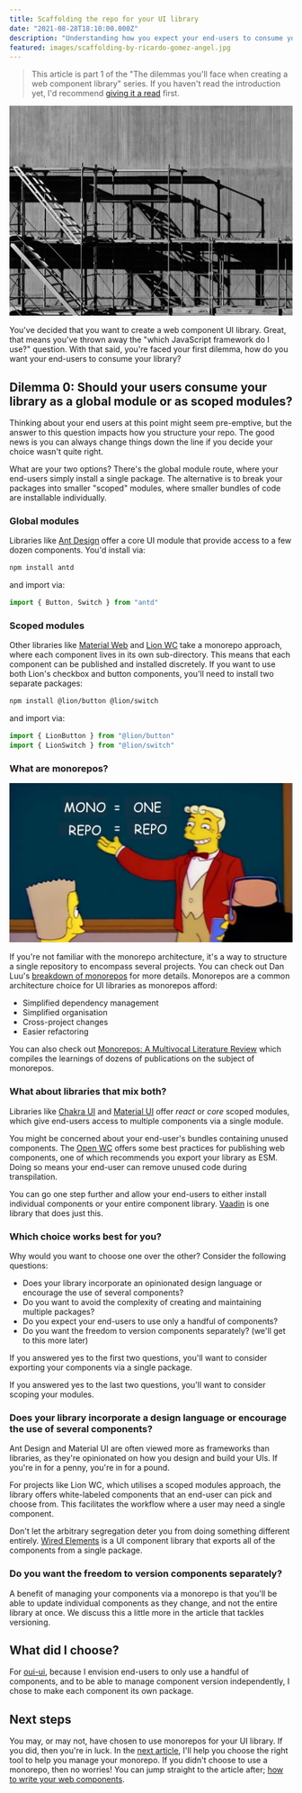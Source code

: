 ```yaml
---
title: Scaffolding the repo for your UI library
date: "2021-08-28T18:10:00.000Z"
description: "Understanding how you expect your end-users to consume your library can influence how your structure your repo. This article presents some questions to get you considering how best to scaffold your repo."
featured: images/scaffolding-by-ricardo-gomez-angel.jpg
---
```


> This article is part 1 of the "The dilemmas you'll face when creating a web component library" series. If you haven't read the introduction yet, I'd recommend [giving it a read](/000-the-dilemmas-you'll-face-when-creating-a-web-component-library) first.

![Scaffolding](./images/scaffolding-by-ricardo-gomez-angel.jpg 'Photo by [Ricardo Gomez Angel](https://unsplash.com/@rgaleria?utm_source=unsplash&utm_medium=referral&utm_content=creditCopyText)')

You've decided that you want to create a web component UI library. Great, that means you've thrown away the "which JavaScript framework do I use?" question. With that said, you're faced your first dilemma, how do you want your end-users to consume your library?

## Dilemma 0: Should your users consume your library as a global module or as scoped modules?

Thinking about your end users at this point might seem pre-emptive, but the answer to this question impacts how you structure your repo. The good news is you can always change things down the line if you decide your choice wasn't quite right.

What are your two options? There's the global module route, where your end-users simply install a single package. The alternative is to break your packages into smaller "scoped" modules, where smaller bundles of code are installable individually.

### Global modules

Libraries like [Ant Design](https://ant.design/) offer a core UI module that provide access to a few dozen components. You'd install via:

```bash
npm install antd
```

and import via:

```javascript
import { Button, Switch } from "antd"
```

### Scoped modules

Other libraries like [Material Web](https://material.io/components?platform=web) and [Lion WC](https://lion-web.netlify.app/) take a monorepo approach, where each component lives in its own sub-directory. This means that each component can be published and installed discretely. If you want to use both Lion's checkbox and button components, you'll need to install two separate packages:

```bash
npm install @lion/button @lion/switch
```

and import via:

```javascript
import { LionButton } from "@lion/button"
import { LionSwitch } from "@lion/switch"
```

### What are monorepos?

![Lyle Lanley pointing to a white board that says mono = one, repo = repo](./images/mono-means-one.png)

If you're not familiar with the monorepo architecture, it's a way to structure a single repository to encompass several projects. You can check out Dan Luu's [breakdown of monorepos](https://danluu.com/monorepo/) for more details. Monorepos are a common architecture choice for UI libraries as monorepos afford:

- Simplified dependency management
- Simplified organisation
- Cross-project changes
- Easier refactoring

You can also check out [Monorepos: A Multivocal Literature Review](https://www.researchgate.net/publication/328475148_Monorepos_A_Multivocal_Literature_Review) which compiles the learnings of dozens of publications on the subject of monorepos.

### What about libraries that mix both?

Libraries like [Chakra UI](https://chakra-ui.com/) and [Material UI](https://material-ui.com/) offer *react* or *core* scoped modules, which give end-users access to multiple components via a single module.

You might be concerned about your end-user's bundles containing unused components. The [Open WC](https://open-wc.org/guides/developing-components/publishing/) offers some best practices for publishing web components, one of which recommends you export your library as ESM. Doing so means your end-user can remove unused code during transpilation.

You can go one step further and allow your end-users to either install individual components or your entire component library. [Vaadin](https://vaadin.com/components) is one library that does just this.

### Which choice works best for you?

Why would you want to choose one over the other? Consider the following questions:

- Does your library incorporate an opinionated design language or encourage the use of several components?
- Do you want to avoid the complexity of creating and maintaining multiple packages?
- Do you expect your end-users to use only a handful of components?
- Do you want the freedom to version components separately? (we'll get to this more later)

If you answered yes to the first two questions, you'll want to consider exporting your components via a single package.

If you answered yes to the last two questions, you'll want to consider scoping your modules.

### Does your library incorporate a design language or encourage the use of several components?

Ant Design and Material UI are often viewed more as frameworks than libraries, as they're opinionated on how you design and build your UIs. If you're in for a penny, you're in for a pound.

For projects like Lion WC, which utilises a scoped modules approach, the library offers white-labeled components that an end-user can pick and choose from. This facilitates the workflow where a user may need a single component.

Don't let the arbitrary segregation deter you from doing something different entirely. [Wired Elements](https://github.com/rough-stuff/wired-elements) is a UI component library that exports all of the components from a single package.

### Do you want the freedom to version components separately?

A benefit of managing your components via a monorepo is that you'll be able to update individual components as they change, and not the entire library at once. We discuss this a little more in the article that tackles versioning.

## What did I choose?

For [oui-ui](https://oui-ui.netlify.app/), because I envision end-users to only use a handful of components, and to be able to manage component version independently, I chose to make each component its own package.

## Next steps

You may, or may not, have chosen to use monorepos for your UI library. If you did, then you're in luck. In the [next article](/002-tools-to-help-you-manage-your-monorepo), I'll help you choose the right tool to help you manage your monorepo. If you didn't choose to use a monorepo, then no worries! You can jump straight to the article after; [how to write your web components](/003-tools-to-make-writing-your-web-components-a-breeze).
